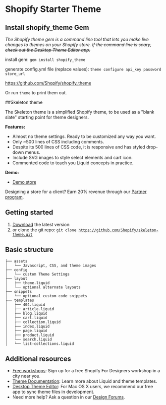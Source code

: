 # Shopify Starter Theme



## Install shopify_theme Gem


*The Shopify theme gem is a command line tool that lets you make live changes to themes on your Shopify store. ~~If the command line is scary, check out the Desktop Theme Editor app.~~*

install gem: `gem install shopify_theme`

generate config.yml file (replace values): `theme configure api_key password store_url`

<https://github.com/Shopify/shopify_theme>

Or run `theme` to print them out.




##Skeleton theme


The Skeleton theme is a simplified Shopify theme, to be used as a "blank slate" starting point for theme designers.

<b>Features:</b>
- Almost no theme settings. Ready to be customized any way you want. 
- Only ~500 lines of CSS including comments. 
- Despite its 500 lines of CSS code, it is responsive and has styled drop-down menus.
- Include SVG images to style select elements and cart icon.
- Commented code to teach you Liquid concepts in practice.

<b>Demo:</b>

- [Demo store](http://skeleton.myshopify.com/)

Designing a store for a client? Earn 20% revenue through our <a href="http://www.shopify.com/partners">Partner program<a/>.

Getting started
---------------------
1. <a href="https://github.com/Shopify/skeleton-theme/archive/master.zip">Download</a> the latest version
2. or clone the git repo: <code>git clone https://github.com/Shopify/skeleton-theme.git</code>

Basic structure
---------------
```
├── assets
│   └── Javascript, CSS, and theme images
├── config
│   └── custom Theme Settings
├── layout
│   ├── theme.liquid
│   └── optional alternate layouts
├── snippets
│   └── optional custom code snippets
├── templates
│   ├── 404.liquid
│   ├── article.liquid
│   ├── blog.liquid
│   ├── cart.liquid
│   ├── collection.liquid
│   ├── index.liquid
│   ├── page.liquid
│   ├── product.liquid
│   └── search.liquid
│   └── list-collections.liquid
```

Additional resources
---------------------
- <a href="http://meetup.shopify.com/">Free workshops</a>: Sign up for a free Shopify For Designers workshop in a city near you.
- <a href="http://docs.shopify.com/themes">Theme Documentation</a>: Learn more about Liquid and theme templates.
- <a href="http://apps.shopify.com/desktop-theme-editor">Desktop Theme Editor</a>: For Mac OS X users, we recommend our free app to sync theme files in development. 
- Need more help? Ask a question in our <a href="http://ecommerce.shopify.com/c/ecommerce-design"> Design Forums</a>.

